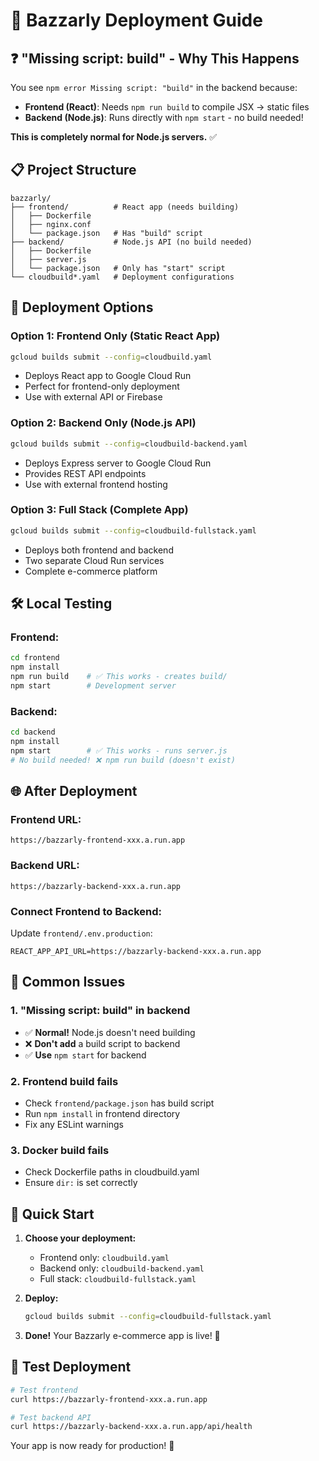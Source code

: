 # 🚀 Bazzarly Deployment Guide

## ❓ **"Missing script: build" - Why This Happens**

You see `npm error Missing script: "build"` in the backend because:

- **Frontend (React)**: Needs `npm run build` to compile JSX → static files
- **Backend (Node.js)**: Runs directly with `npm start` - no build needed!

**This is completely normal for Node.js servers.** ✅

## 📋 **Project Structure**

```
bazzarly/
├── frontend/          # React app (needs building)
│   ├── Dockerfile
│   ├── nginx.conf
│   └── package.json   # Has "build" script
├── backend/           # Node.js API (no build needed)
│   ├── Dockerfile
│   ├── server.js
│   └── package.json   # Only has "start" script
└── cloudbuild*.yaml   # Deployment configurations
```

## 🔧 **Deployment Options**

### **Option 1: Frontend Only (Static React App)**
```bash
gcloud builds submit --config=cloudbuild.yaml
```
- Deploys React app to Google Cloud Run
- Perfect for frontend-only deployment
- Use with external API or Firebase

### **Option 2: Backend Only (Node.js API)**
```bash
gcloud builds submit --config=cloudbuild-backend.yaml
```
- Deploys Express server to Google Cloud Run
- Provides REST API endpoints
- Use with external frontend hosting

### **Option 3: Full Stack (Complete App)**
```bash
gcloud builds submit --config=cloudbuild-fullstack.yaml
```
- Deploys both frontend and backend
- Two separate Cloud Run services
- Complete e-commerce platform

## 🛠️ **Local Testing**

### **Frontend:**
```bash
cd frontend
npm install
npm run build    # ✅ This works - creates build/
npm start        # Development server
```

### **Backend:**
```bash
cd backend
npm install
npm start        # ✅ This works - runs server.js
# No build needed! ❌ npm run build (doesn't exist)
```

## 🌐 **After Deployment**

### **Frontend URL:**
`https://bazzarly-frontend-xxx.a.run.app`

### **Backend URL:**
`https://bazzarly-backend-xxx.a.run.app`

### **Connect Frontend to Backend:**
Update `frontend/.env.production`:
```
REACT_APP_API_URL=https://bazzarly-backend-xxx.a.run.app
```

## 🚨 **Common Issues**

### **1. "Missing script: build" in backend**
- ✅ **Normal!** Node.js doesn't need building
- ❌ **Don't add** a build script to backend
- ✅ **Use** `npm start` for backend

### **2. Frontend build fails**
- Check `frontend/package.json` has build script
- Run `npm install` in frontend directory
- Fix any ESLint warnings

### **3. Docker build fails**
- Check Dockerfile paths in cloudbuild.yaml
- Ensure `dir:` is set correctly

## 🎯 **Quick Start**

1. **Choose your deployment:**
   - Frontend only: `cloudbuild.yaml`
   - Backend only: `cloudbuild-backend.yaml`  
   - Full stack: `cloudbuild-fullstack.yaml`

2. **Deploy:**
   ```bash
   gcloud builds submit --config=cloudbuild-fullstack.yaml
   ```

3. **Done!** Your Bazzarly e-commerce app is live! 🎉

## 📱 **Test Deployment**

```bash
# Test frontend
curl https://bazzarly-frontend-xxx.a.run.app

# Test backend API
curl https://bazzarly-backend-xxx.a.run.app/api/health
```

Your app is now ready for production! 🚀 